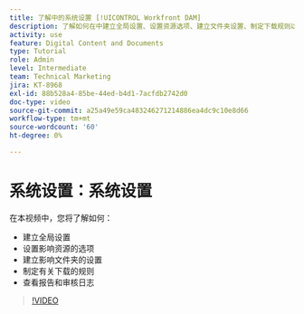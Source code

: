 ```yaml
---
title: 了解中的系统设置 [!UICONTROL Workfront DAM]
description: 了解如何在中建立全局设置、设置资源选项、建立文件夹设置、制定下载规则以及查看报告和审核日志 [!UICONTROL Workfront DAM].
activity: use
feature: Digital Content and Documents
type: Tutorial
role: Admin
level: Intermediate
team: Technical Marketing
jira: KT-8968
exl-id: 88b528a4-85be-44ed-b4d1-7acfdb2742d0
doc-type: video
source-git-commit: a25a49e59ca483246271214886ea4dc9c10e8d66
workflow-type: tm+mt
source-wordcount: '60'
ht-degree: 0%

---
```


# 系统设置：系统设置

在本视频中，您将了解如何：

* 建立全局设置
* 设置影响资源的选项
* 建立影响文件夹的设置
* 制定有关下载的规则
* 查看报告和审核日志

>[!VIDEO](https://video.tv.adobe.com/v/335231/?quality=12&learn=on)
